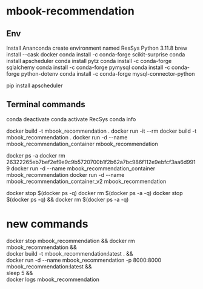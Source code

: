 # mbook-recommendation


## Env
Install Ananconda
create environment named ResSys
Python 3.11.8
brew install --cask docker
conda install -c conda-forge scikit-surprise
conda install apscheduler
conda install pytz
conda install -c conda-forge sqlalchemy
conda install -c conda-forge pymysql
conda install -c conda-forge python-dotenv
conda install -c conda-forge mysql-connector-python

pip install apscheduler


## Terminal commands
conda deactivate
conda activate RecSys
conda info

docker build -t mbook_recommendation .
docker run -it --rm docker build -t mbook_recommendation .
docker run -d --name mbook_recommendation_container mbook_recommendation

docker ps -a
docker rm 26322265eb7bef2ef9e9c9b5720700b1f2b62a7bc986f112e9ebfcf3aa6d9919
docker run -d --name mbook_recommendation_container mbook_recommendation
docker run -d --name mbook_recommendation_container_v2 mbook_recommendation

docker stop $(docker ps -q)
docker rm $(docker ps -a -q)
docker stop $(docker ps -q) && docker rm $(docker ps -a -q)

# new commands
docker stop mbook_recommendation && docker rm mbook_recommendation && \
docker build -t mbook_recommendation:latest . && \
docker run -d --name mbook_recommendation -p 8000:8000 mbook_recommendation:latest && \
sleep 5 && \
docker logs mbook_recommendation
